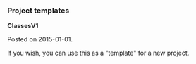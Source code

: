 ### Project templates

**ClassesV1**

Posted on 2015-01-01.

If you wish, you can use this as a "template" for a new project.
